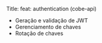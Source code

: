 Title: feat: authentication (cobe-api)

- Geração e validação de JWT
- Gerenciamento de chaves
- Rotação de chaves
